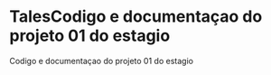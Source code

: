 # TalesCodigo e documentaçao do projeto 01 do estagio
 Codigo e documentaçao do projeto 01 do estagio
